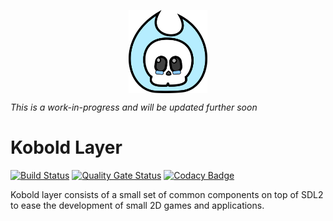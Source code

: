 <p align='center'><img align='center' src='https://raw.githubusercontent.com/BeardedPlatypus/kobold-layer/master/readme/icon.svg' width='25%'></p>

*This is a work-in-progress and will be updated further soon*

# Kobold Layer

[![Build Status](https://dev.azure.com/mwtegelaers/Sprightly/_apis/build/status/BeardedPlatypus.kobold-layer?branchName=AB186%2Fazure-pipelines)](https://dev.azure.com/mwtegelaers/Sprightly/_build/latest?definitionId=25&branchName=AB186%2Fazure-pipelines) [![Quality Gate Status](https://sonarcloud.io/api/project_badges/measure?project=BeardedPlatypus_kobold-layer&metric=alert_status)](https://sonarcloud.io/dashboard?id=BeardedPlatypus_kobold-layer) [![Codacy Badge](https://app.codacy.com/project/badge/Grade/4d5e0ae7791a4128b8658fb3d8dc7a5c)](https://www.codacy.com/manual/BeardedPlatypus/kobold-layer?utm_source=github.com&amp;utm_medium=referral&amp;utm_content=BeardedPlatypus/kobold-layer&amp;utm_campaign=Badge_Grade)

Kobold layer consists of a small set of common components on top of SDL2 to ease the development of small 2D games and applications.
